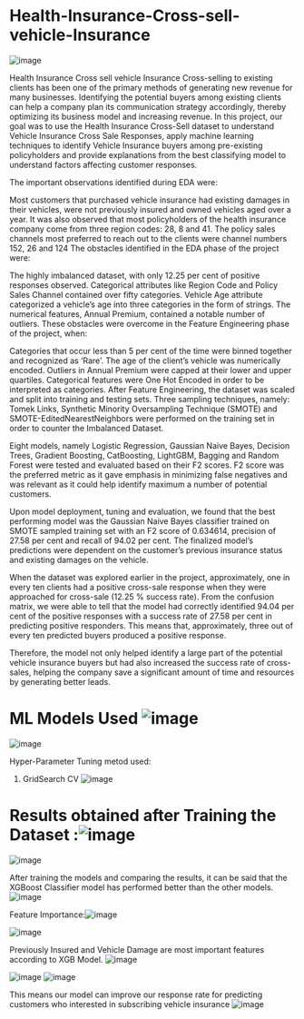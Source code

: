 # Health-Insurance-Cross-sell-vehicle-Insurance
![image](https://user-images.githubusercontent.com/30859632/183071857-ebc792c9-e566-4654-a8df-cbff448ee681.png)




Health Insurance Cross sell vehicle Insurance
Cross-selling to existing clients has been one of the primary methods of generating new revenue for many businesses. Identifying the potential buyers among existing clients can help a company plan its communication strategy accordingly, thereby optimizing its business model and increasing revenue. In this project, our goal was to use the Health Insurance Cross-Sell dataset to understand Vehicle Insurance Cross Sale Responses, apply machine learning techniques to identify Vehicle Insurance buyers among pre-existing policyholders and provide explanations from the best classifying model to understand factors affecting customer responses.

The important observations identified during EDA were:

Most customers that purchased vehicle insurance had existing damages in their vehicles, were not previously insured and owned vehicles aged over a year.
It was also observed that most policyholders of the health insurance company come from three region codes: 28, 8 and 41.
The policy sales channels most preferred to reach out to the clients were channel numbers 152, 26 and 124
The obstacles identified in the EDA phase of the project were:

The highly imbalanced dataset, with only 12.25 per cent of positive responses observed.
Categorical attributes like Region Code and Policy Sales Channel contained over fifty categories.
Vehicle Age attribute categorized a vehicle’s age into three categories in the form of strings.
The numerical features, Annual Premium, contained a notable number of outliers.
These obstacles were overcome in the Feature Engineering phase of the project, when:

Categories that occur less than 5 per cent of the time were binned together and recognized as ‘Rare’.
The age of the client’s vehicle was numerically encoded.
Outliers in Annual Premium were capped at their lower and upper quartiles.
Categorical features were One Hot Encoded in order to be interpreted as categories.
After Feature Engineering, the dataset was scaled and split into training and testing sets. Three sampling techniques, namely: Tomek Links, Synthetic Minority Oversampling Technique (SMOTE) and SMOTE-EditedNearestNeighbors were performed on the training set in order to counter the Imbalanced Dataset.

Eight models, namely Logistic Regression, Gaussian Naive Bayes, Decision Trees, Gradient Boosting, CatBoosting, LightGBM, Bagging and Random Forest were tested and evaluated based on their F2 scores. F2 score was the preferred metric as it gave emphasis in minimizing false negatives and was relevant as it could help identify maximum a number of potential customers.

Upon model deployment, tuning and evaluation, we found that the best performing model was the Gaussian Naive Bayes classifier trained on SMOTE sampled training set with an F2 score of 0.634614, precision of 27.58 per cent and recall of 94.02 per cent. The finalized model’s predictions were dependent on the customer’s previous insurance status and existing damages on the vehicle.

When the dataset was explored earlier in the project, approximately, one in every ten clients had a positive cross-sale response when they were approached for cross-sale (12.25 % success rate). From the confusion matrix, we were able to tell that the model had correctly identified 94.04 per cent of the positive responses with a success rate of 27.58 per cent in predicting positive responders. This means that, approximately, three out of every ten predicted buyers produced a positive response.

Therefore, the model not only helped identify a large part of the potential vehicle insurance buyers but had also increased the success rate of cross-sales, helping the company save a significant amount of time and resources by generating better leads.



# ML Models Used ![image](https://user-images.githubusercontent.com/30859632/183070499-4e4bf4d5-cce2-4a88-b94d-e99200dc0dbb.png)
![image](https://user-images.githubusercontent.com/30859632/183070586-7a99fc4d-f6fe-457e-9c56-40a96facffda.png)


Hyper-Parameter Tuning metod used:
1. GridSearch CV
![image](https://user-images.githubusercontent.com/30859632/183070672-e42a7839-a2d0-46f6-a681-eab5dd0f84f6.png)

# Results obtained after Training the Dataset :![image](https://user-images.githubusercontent.com/30859632/183070768-f904b32f-edd4-4c89-ae34-79715b62cc01.png)

![image](https://user-images.githubusercontent.com/30859632/183070719-9cb810c8-8d8d-4e72-839c-d9c873dbba71.png)

After training the models and comparing the results, it can be said that the XGBoost
Classifier model has performed better than the other models.
![image](https://user-images.githubusercontent.com/30859632/183070809-893adb44-c260-4254-a3af-d537d95f18f3.png)

Feature Importance:![image](https://user-images.githubusercontent.com/30859632/183071090-b6cefc26-8e19-4044-b8a8-2b2198b2154e.png)

![image](https://user-images.githubusercontent.com/30859632/183070869-b5a47bc1-1d2e-4f0c-bcaa-677137120886.png)


Previously Insured and Vehicle Damage are most important  features according to XGB Model.
![image](https://user-images.githubusercontent.com/30859632/183071111-59efc0b1-7ce4-4f42-ad6c-f93be36b47cc.png)

![image](https://user-images.githubusercontent.com/30859632/183071166-cc2dac2a-6355-4ad3-893c-de33ba48a9d2.png)
![image](https://user-images.githubusercontent.com/30859632/183071424-01294208-26b3-414b-a98f-f2eb105a6450.png)

This means our model can improve our response rate for predicting customers who interested in subscribing vehicle insurance
![image](https://user-images.githubusercontent.com/30859632/183071195-af88d895-8c42-4c47-a085-826896f1d822.png)



